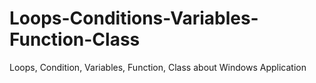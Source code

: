 # Loops-Conditions-Variables-Function-Class
Loops, Condition,  Variables, Function, Class about Windows Application
